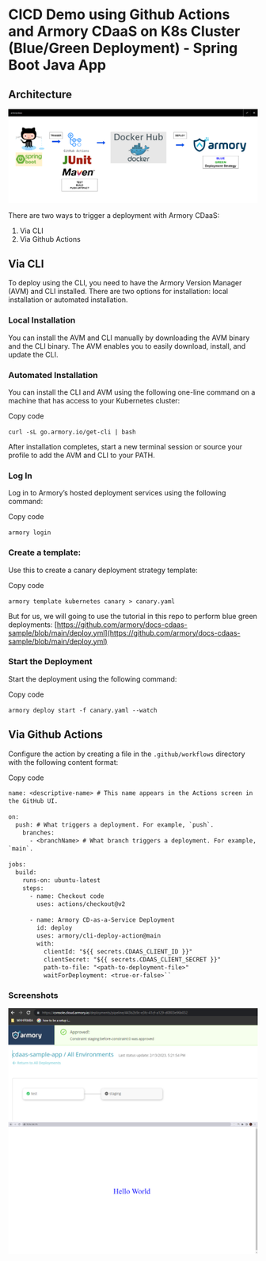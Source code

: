 # CICD Demo using Github Actions and Armory CDaaS on K8s Cluster (Blue/Green Deployment) - Spring Boot Java App

## Architecture

![Deployed App](/images/Architecture.PNG)

There are two ways to trigger a deployment with Armory CDaaS:

1.  Via CLI
2.  Via Github Actions

## Via CLI

To deploy using the CLI, you need to have the Armory Version Manager (AVM) and CLI installed. There are two options for installation: local installation or automated installation.

### Local Installation

You can install the AVM and CLI manually by downloading the AVM binary and the CLI binary. The AVM enables you to easily download, install, and update the CLI.

### Automated Installation

You can install the CLI and AVM using the following one-line command on a machine that has access to your Kubernetes cluster:

Copy code

`curl -sL go.armory.io/get-cli | bash`

After installation completes, start a new terminal session or source your profile to add the AVM and CLI to your PATH.

### Log In

Log in to Armory’s hosted deployment services using the following command:

Copy code

`armory login`

### Create a template:

Use this to create a canary deployment strategy template:

Copy code

`armory template kubernetes canary > canary.yaml`

But for us, we will going to use the tutorial in this repo to perform blue green deployments: [https://github.com/armory/docs-cdaas-sample/blob/main/deploy.yml](https://github.com/armory/docs-cdaas-sample/blob/main/deploy.yml)

### Start the Deployment

Start the deployment using the following command:

Copy code

`armory deploy start -f canary.yaml --watch`

## Via Github Actions

Configure the action by creating a file in the `.github/workflows` directory with the following content format:

Copy code

```
name: <descriptive-name> # This name appears in the Actions screen in the GitHub UI.

on:
  push: # What triggers a deployment. For example, `push`.
    branches:
      - <branchName> # What branch triggers a deployment. For example, `main`.

jobs:
  build:
    runs-on: ubuntu-latest
    steps:
      - name: Checkout code
        uses: actions/checkout@v2

      - name: Armory CD-as-a-Service Deployment
        id: deploy
        uses: armory/cli-deploy-action@main
        with:
          clientId: "${{ secrets.CDAAS_CLIENT_ID }}"
          clientSecret: "${{ secrets.CDAAS_CLIENT_SECRET }}"
          path-to-file: "<path-to-deployment-file>"
          waitForDeployment: <true-or-false>``
```

### Screenshots

![Armory Console](/images/1.PNG)
![Deployed App](/images/2.PNG)
